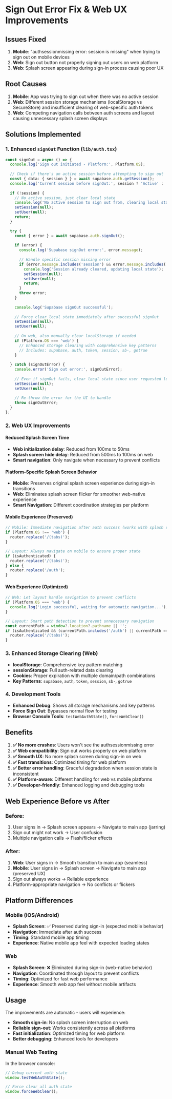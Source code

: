 # Sign Out Error Fix & Web UX Improvements

## Issues Fixed
1. **Mobile**: "authsessionmissing error: session is missing" when trying to sign out on mobile devices
2. **Web**: Sign out button not properly signing out users on web platform
3. **Web**: Splash screen appearing during sign-in process causing poor UX

## Root Causes
1. **Mobile**: App was trying to sign out when there was no active session
2. **Web**: Different session storage mechanisms (localStorage vs SecureStore) and insufficient clearing of web-specific auth tokens
3. **Web**: Competing navigation calls between auth screens and layout causing unnecessary splash screen displays

## Solutions Implemented

### 1. Enhanced `signOut` Function (`lib/auth.tsx`)
```typescript
const signOut = async () => {
  console.log('Sign out initiated - Platform:', Platform.OS);
  
  // Check if there's an active session before attempting to sign out
  const { data: { session } } = await supabase.auth.getSession();
  console.log('Current session before signOut:', session ? 'Active' : 'None');
  
  if (!session) {
    // No active session, just clear local state
    console.log('No active session to sign out from, clearing local state');
    setSession(null);
    setUser(null);
    return;
  }

  try {
    const { error } = await supabase.auth.signOut();
    
    if (error) {
      console.log('Supabase signOut error:', error.message);
      
      // Handle specific session missing error
      if (error.message.includes('session') && error.message.includes('missing')) {
        console.log('Session already cleared, updating local state');
        setSession(null);
        setUser(null);
        return;
      }
      throw error;
    }
    
    console.log('Supabase signOut successful');
    
    // Force clear local state immediately after successful signOut
    setSession(null);
    setUser(null);
    
    // On web, also manually clear localStorage if needed
    if (Platform.OS === 'web') {
      // Enhanced storage clearing with comprehensive key patterns
      // Includes: supabase, auth, token, session, sb-, gotrue
    }
    
  } catch (signOutError) {
    console.error('Sign out error:', signOutError);
    
    // Even if signOut fails, clear local state since user requested logout
    setSession(null);
    setUser(null);
    
    // Re-throw the error for the UI to handle
    throw signOutError;
  }
};
```

### 2. Web UX Improvements

#### **Reduced Splash Screen Time**
- **Web initialization delay**: Reduced from 100ms to 50ms
- **Splash screen hide delay**: Reduced from 500ms to 100ms on web
- **Smart navigation**: Only navigate when necessary to prevent conflicts

#### **Platform-Specific Splash Screen Behavior**
- **Mobile**: Preserves original splash screen experience during sign-in transitions
- **Web**: Eliminates splash screen flicker for smoother web-native experience
- **Smart Navigation**: Different coordination strategies per platform

#### **Mobile Experience (Preserved)**
```typescript
// Mobile: Immediate navigation after auth success (works with splash screens)
if (Platform.OS !== 'web') {
  router.replace('/(tabs)');
}

// Layout: Always navigate on mobile to ensure proper state
if (isAuthenticated) {
  router.replace('/(tabs)');
} else {
  router.replace('/auth');
}
```

#### **Web Experience (Optimized)**
```typescript
// Web: Let layout handle navigation to prevent conflicts
if (Platform.OS === 'web') {
  console.log('Login successful, waiting for automatic navigation...');
}

// Layout: Smart path detection to prevent unnecessary navigation
const currentPath = window?.location?.pathname || '';
if (isAuthenticated && (currentPath.includes('/auth') || currentPath === '/')) {
  router.replace('/(tabs)');
}
```

### 3. Enhanced Storage Clearing (Web)
- **localStorage**: Comprehensive key pattern matching
- **sessionStorage**: Full auth-related data clearing  
- **Cookies**: Proper expiration with multiple domain/path combinations
- **Key Patterns**: `supabase`, `auth`, `token`, `session`, `sb-`, `gotrue`

### 4. Development Tools
- **Enhanced Debug**: Shows all storage mechanisms and key patterns
- **Force Sign Out**: Bypasses normal flow for testing
- **Browser Console Tools**: `testWebAuthState()`, `forceWebClear()`

## Benefits
1. **✅ No more crashes**: Users won't see the authsessionmissing error
2. **✅ Web compatibility**: Sign out works properly on web platform
3. **✅ Smooth UX**: No more splash screen during sign-in on web
4. **✅ Fast transitions**: Optimized timing for web platform
5. **✅ Better error handling**: Graceful degradation when session state is inconsistent
6. **✅ Platform-aware**: Different handling for web vs mobile platforms
7. **✅ Developer-friendly**: Enhanced logging and debugging tools

## Web Experience Before vs After

### **Before:**
1. User signs in → Splash screen appears → Navigate to main app (jarring)
2. Sign out might not work → User confusion
3. Multiple navigation calls → Flash/flicker effects

### **After:**
1. **Web**: User signs in → Smooth transition to main app (seamless)
2. **Mobile**: User signs in → Splash screen → Navigate to main app (preserved UX)
3. Sign out always works → Reliable experience
4. Platform-appropriate navigation → No conflicts or flickers

## Platform Differences

### **Mobile (iOS/Android)**
- **Splash Screen**: ✅ Preserved during sign-in (expected mobile behavior)
- **Navigation**: Immediate after auth success
- **Timing**: Standard mobile app timing
- **Experience**: Native mobile app feel with expected loading states

### **Web**
- **Splash Screen**: ❌ Eliminated during sign-in (web-native behavior)  
- **Navigation**: Coordinated through layout to prevent conflicts
- **Timing**: Optimized for fast web performance
- **Experience**: Smooth web app feel without mobile artifacts

## Usage
The improvements are automatic - users will experience:
- **Smooth sign-in**: No splash screen interruption on web
- **Reliable sign-out**: Works consistently across all platforms  
- **Fast initialization**: Optimized timing for web platform
- **Better debugging**: Enhanced tools for developers

### Manual Web Testing
In the browser console:
```javascript
// Debug current auth state
window.testWebAuthState();

// Force clear all auth state
window.forceWebClear();
```

